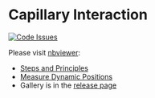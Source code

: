 # Capillary Interaction
[![Code Issues](https://www.quantifiedcode.com/api/v1/project/cd1268f4a6d84107832d96a972b2f3db/badge.svg)](https://www.quantifiedcode.com/app/project/cd1268f4a6d84107832d96a972b2f3db)

Please visit [nbviewer](http://nbviewer.jupyter.org/github/peijunz/capillary/tree/master/):
+ [Steps and Principles](http://nbviewer.jupyter.org/github/peijunz/capillary/blob/master/steps_demo.ipynb)
+ [Measure Dynamic Positions](http://nbviewer.jupyter.org/github/peijunz/capillary/blob/master/data_explanation.ipynb)
+ Gallery is in the [release page](https://github.com/peijunz/capillary/releases)

